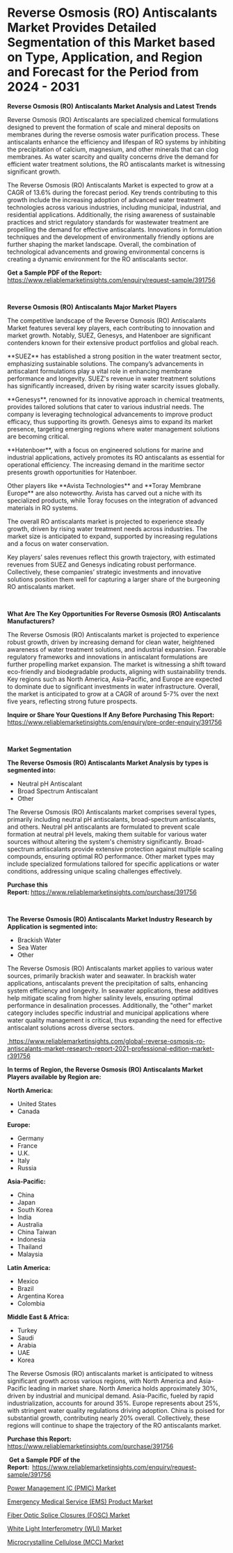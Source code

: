 <p><h1>Reverse Osmosis (RO) Antiscalants Market Provides Detailed Segmentation of this Market based on Type, Application, and Region and Forecast for the Period from 2024 - 2031</h1></p><p><strong>Reverse Osmosis (RO) Antiscalants Market Analysis and Latest Trends</strong></p>
<p><p>Reverse Osmosis (RO) Antiscalants are specialized chemical formulations designed to prevent the formation of scale and mineral deposits on membranes during the reverse osmosis water purification process. These antiscalants enhance the efficiency and lifespan of RO systems by inhibiting the precipitation of calcium, magnesium, and other minerals that can clog membranes. As water scarcity and quality concerns drive the demand for efficient water treatment solutions, the RO antiscalants market is witnessing significant growth.</p><p>The Reverse Osmosis (RO) Antiscalants Market is expected to grow at a CAGR of 13.6% during the forecast period. Key trends contributing to this growth include the increasing adoption of advanced water treatment technologies across various industries, including municipal, industrial, and residential applications. Additionally, the rising awareness of sustainable practices and strict regulatory standards for wastewater treatment are propelling the demand for effective antiscalants. Innovations in formulation techniques and the development of environmentally friendly options are further shaping the market landscape. Overall, the combination of technological advancements and growing environmental concerns is creating a dynamic environment for the RO antiscalants sector.</p></p>
<p><strong>Get a Sample PDF of the Report:&nbsp;</strong> <a href="https://www.reliablemarketinsights.com/enquiry/request-sample/391756?utm_campaign=1731&utm_medium=2&utm_source=Github&utm_content=ia&utm_term=26102024&utm_id=reverse-osmosis-ro-antiscalants">https://www.reliablemarketinsights.com/enquiry/request-sample/391756</a></p>
<p>&nbsp;</p>
<p><strong>Reverse Osmosis (RO) Antiscalants Major Market Players</strong></p>
<p><p>The competitive landscape of the Reverse Osmosis (RO) Antiscalants Market features several key players, each contributing to innovation and market growth. Notably, SUEZ, Genesys, and Hatenboer are significant contenders known for their extensive product portfolios and global reach.</p><p>**SUEZ** has established a strong position in the water treatment sector, emphasizing sustainable solutions. The company’s advancements in antiscalant formulations play a vital role in enhancing membrane performance and longevity. SUEZ's revenue in water treatment solutions has significantly increased, driven by rising water scarcity issues globally.</p><p>**Genesys**, renowned for its innovative approach in chemical treatments, provides tailored solutions that cater to various industrial needs. The company is leveraging technological advancements to improve product efficacy, thus supporting its growth. Genesys aims to expand its market presence, targeting emerging regions where water management solutions are becoming critical.</p><p>**Hatenboer**, with a focus on engineered solutions for marine and industrial applications, actively promotes its RO antiscalants as essential for operational efficiency. The increasing demand in the maritime sector presents growth opportunities for Hatenboer.</p><p>Other players like **Avista Technologies** and **Toray Membrane Europe** are also noteworthy. Avista has carved out a niche with its specialized products, while Toray focuses on the integration of advanced materials in RO systems.</p><p>The overall RO antiscalants market is projected to experience steady growth, driven by rising water treatment needs across industries. The market size is anticipated to expand, supported by increasing regulations and a focus on water conservation.</p><p>Key players’ sales revenues reflect this growth trajectory, with estimated revenues from SUEZ and Genesys indicating robust performance. Collectively, these companies’ strategic investments and innovative solutions position them well for capturing a larger share of the burgeoning RO antiscalants market.</p></p>
<p>&nbsp;</p>
<p><strong>What Are The Key Opportunities For Reverse Osmosis (RO) Antiscalants Manufacturers?</strong></p>
<p><p>The Reverse Osmosis (RO) Antiscalants market is projected to experience robust growth, driven by increasing demand for clean water, heightened awareness of water treatment solutions, and industrial expansion. Favorable regulatory frameworks and innovations in antiscalant formulations are further propelling market expansion. The market is witnessing a shift toward eco-friendly and biodegradable products, aligning with sustainability trends. Key regions such as North America, Asia-Pacific, and Europe are expected to dominate due to significant investments in water infrastructure. Overall, the market is anticipated to grow at a CAGR of around 5-7% over the next five years, reflecting strong future prospects.</p></p>
<p><strong>Inquire or Share Your Questions If Any Before Purchasing This Report:</strong> <a href="https://www.reliablemarketinsights.com/enquiry/pre-order-enquiry/391756?utm_campaign=1731&utm_medium=2&utm_source=Github&utm_content=ia&utm_term=26102024&utm_id=reverse-osmosis-ro-antiscalants">https://www.reliablemarketinsights.com/enquiry/pre-order-enquiry/391756</a></p>
<p>&nbsp;</p>
<p><strong>Market Segmentation</strong></p>
<p><strong>The Reverse Osmosis (RO) Antiscalants Market Analysis by types is segmented into:</strong></p>
<p><ul><li>Neutral pH Antiscalant</li><li>Broad Spectrum Antiscalant</li><li>Other</li></ul></p>
<p><p>The Reverse Osmosis (RO) Antiscalants market comprises several types, primarily including neutral pH antiscalants, broad-spectrum antiscalants, and others. Neutral pH antiscalants are formulated to prevent scale formation at neutral pH levels, making them suitable for various water sources without altering the system's chemistry significantly. Broad-spectrum antiscalants provide extensive protection against multiple scaling compounds, ensuring optimal RO performance. Other market types may include specialized formulations tailored for specific applications or water conditions, addressing unique scaling challenges effectively.</p></p>
<p><strong>Purchase this Report:&nbsp;</strong><a href="https://www.reliablemarketinsights.com/purchase/391756?utm_campaign=1731&utm_medium=2&utm_source=Github&utm_content=ia&utm_term=26102024&utm_id=reverse-osmosis-ro-antiscalants">https://www.reliablemarketinsights.com/purchase/391756</a></p>
<p>&nbsp;</p>
<p><strong>The Reverse Osmosis (RO) Antiscalants Market Industry Research by Application is segmented into:</strong></p>
<p><ul><li>Brackish Water</li><li>Sea Water</li><li>Other</li></ul></p>
<p><p>The Reverse Osmosis (RO) Antiscalants market applies to various water sources, primarily brackish water and seawater. In brackish water applications, antiscalants prevent the precipitation of salts, enhancing system efficiency and longevity. In seawater applications, these additives help mitigate scaling from higher salinity levels, ensuring optimal performance in desalination processes. Additionally, the "other" market category includes specific industrial and municipal applications where water quality management is critical, thus expanding the need for effective antiscalant solutions across diverse sectors.</p></p>
<p><a href="https://www.reliablemarketinsights.com/global-reverse-osmosis-ro-antiscalants-market-research-report-2021-professional-edition-market-r391756?utm_campaign=1731&utm_medium=2&utm_source=Github&utm_content=ia&utm_term=26102024&utm_id=reverse-osmosis-ro-antiscalants">&nbsp;https://www.reliablemarketinsights.com/global-reverse-osmosis-ro-antiscalants-market-research-report-2021-professional-edition-market-r391756</a></p>
<p><strong>In terms of Region, the Reverse Osmosis (RO) Antiscalants Market Players available by Region are:</strong></p>
<p>
    <p> <strong> North America: </strong>
        <ul>
            <li>United States</li>
            <li>Canada</li>
        </ul>
        </p> 
    <p> <strong> Europe: </strong>
        <ul>
            <li>Germany</li>
            <li>France</li>
            <li>U.K.</li>
            <li>Italy</li>
            <li>Russia</li>
        </ul>
        </p> 
    <p> <strong> Asia-Pacific: </strong>
        <ul>
            <li>China</li>
            <li>Japan</li>
            <li>South Korea</li>
            <li>India</li>
            <li>Australia</li>
            <li>China Taiwan</li>
            <li>Indonesia</li>
            <li>Thailand</li>
            <li>Malaysia</li>
        </ul>
        </p> 
    <p> <strong> Latin America: </strong>
        <ul>
            <li>Mexico</li>
            <li>Brazil</li>
            <li>Argentina Korea</li>
            <li>Colombia</li>
        </ul>
        </p> 
    <p> <strong> Middle East & Africa: </strong>
        <ul>
            <li>Turkey</li>
            <li>Saudi</li>
            <li>Arabia</li>
            <li>UAE</li>
            <li>Korea</li>
        </ul>
    </p>
    </p>
<p><p>The Reverse Osmosis (RO) antiscalants market is anticipated to witness significant growth across various regions, with North America and Asia-Pacific leading in market share. North America holds approximately 30%, driven by industrial and municipal demand. Asia-Pacific, fueled by rapid industrialization, accounts for around 35%. Europe represents about 25%, with stringent water quality regulations driving adoption. China is poised for substantial growth, contributing nearly 20% overall. Collectively, these regions will continue to shape the trajectory of the RO antiscalants market.</p></p>
<p><strong>Purchase this Report: </strong><a href="https://www.reliablemarketinsights.com/purchase/391756?utm_campaign=1731&utm_medium=2&utm_source=Github&utm_content=ia&utm_term=26102024&utm_id=reverse-osmosis-ro-antiscalants">https://www.reliablemarketinsights.com/purchase/391756</a></p>
<p>&nbsp;<strong>Get a Sample PDF of the Report:&nbsp;&nbsp;</strong><a href="https://www.reliablemarketinsights.com/enquiry/request-sample/391756?utm_campaign=1731&utm_medium=2&utm_source=Github&utm_content=ia&utm_term=26102024&utm_id=reverse-osmosis-ro-antiscalants">https://www.reliablemarketinsights.com/enquiry/request-sample/391756</a></p>
<p><strong></strong></p>
<p><p><a href="https://www.linkedin.com/pulse/global-power-management-ic-pmic-market-sector2024-2031-metrics-k0bbc?utm_campaign=1731&utm_medium=2&utm_source=Github&utm_content=ia&utm_term=26102024&utm_id=reverse-osmosis-ro-antiscalants">Power Management IC (PMIC) Market</a></p><p><a href="https://www.linkedin.com/pulse/global-emergency-medical-service-ems-product-market-landscape-lilvc?utm_campaign=1731&utm_medium=2&utm_source=Github&utm_content=ia&utm_term=26102024&utm_id=reverse-osmosis-ro-antiscalants">Emergency Medical Service (EMS) Product Market</a></p><p><a href="https://www.linkedin.com/pulse/fiber-optic-splice-closures-fosc-market-revolution-size-share-rvbrc?utm_campaign=1731&utm_medium=2&utm_source=Github&utm_content=ia&utm_term=26102024&utm_id=reverse-osmosis-ro-antiscalants">Fiber Optic Splice Closures (FOSC) Market</a></p><p><a href="https://www.linkedin.com/pulse/global-white-light-interferometry-wli-market-trends-innovations-e1j5f?utm_campaign=1731&utm_medium=2&utm_source=Github&utm_content=ia&utm_term=26102024&utm_id=reverse-osmosis-ro-antiscalants">White Light Interferometry (WLI) Market</a></p><p><a href="https://www.linkedin.com/pulse/microcrystalline-cellulose-mcc-market-indicators-size-regional-xllbc?utm_campaign=1731&utm_medium=2&utm_source=Github&utm_content=ia&utm_term=26102024&utm_id=reverse-osmosis-ro-antiscalants">Microcrystalline Cellulose (MCC) Market</a></p></p>
